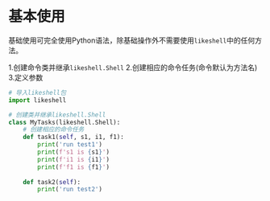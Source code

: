 # 基本使用

基础使用可完全使用Python语法，除基础操作外不需要使用`likeshell`中的任何方法。

1.创建命令类并继承`likeshell.Shell`
2.创建相应的命令任务(命令默认为方法名)
3.定义参数

```python
# 导入likeshell包
import likeshell

# 创建类并继承likeshell.Shell
class MyTasks(likeshell.Shell):
    # 创建相应的命令任务
    def task1(self, s1, i1, f1):
        print('run test1')
        print(f's1 is {s1}')
        print(f'i1 is {i1}')
        print(f'f1 is {f1}')
    
    def task2(self):
        print('run test2')
```